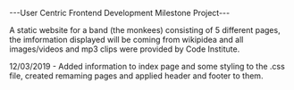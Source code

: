 ---User Centric Frontend Development Milestone Project---

A static website for a band (the monkees) consisting of 5 different pages, the imformation displayed will be coming from wikipidea and all images/videos and mp3 clips were provided by Code Institute.

12/03/2019 - Added information to index page and some styling to the .css file, created remaming pages and applied header and footer to them.

